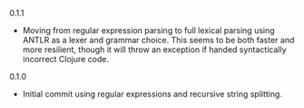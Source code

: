 0.1.1
 * Moving from regular expression parsing to full lexical parsing using ANTLR as a lexer and grammar choice. This seems to be both faster and more resilient, though it will throw an exception if handed syntactically incorrect Clojure code.

0.1.0
 * Initial commit using regular expressions and recursive string splitting.
